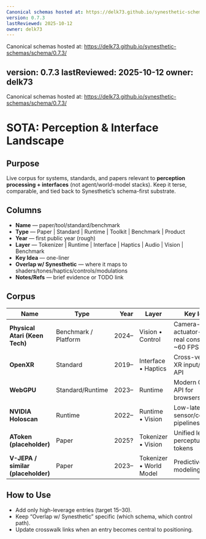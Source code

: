 ```yaml
---
Canonical schemas hosted at: https://delk73.github.io/synesthetic-schemas/schema/0.7.3/
version: 0.7.3
lastReviewed: 2025-10-12
owner: delk73
---
```

Canonical schemas hosted at: https://delk73.github.io/synesthetic-schemas/schema/0.7.3/

version: 0.7.3
lastReviewed: 2025-10-12
owner: delk73
---
Canonical schemas hosted at: https://delk73.github.io/synesthetic-schemas/schema/0.7.3/

# SOTA: Perception & Interface Landscape

## Purpose
Live corpus for systems, standards, and papers relevant to **perception processing + interfaces** (not agent/world-model stacks). Keep it terse, comparable, and tied back to Synesthetic’s schema-first substrate.

## Columns
- **Name** — paper/tool/standard/benchmark  
- **Type** — Paper | Standard | Runtime | Toolkit | Benchmark | Product  
- **Year** — first public year (rough)  
- **Layer** — Tokenizer | Runtime | Interface | Haptics | Audio | Vision | Benchmark  
- **Key Idea** — one-liner  
- **Overlap w/ Synesthetic** — where it maps to shaders/tones/haptics/controls/modulations  
- **Notes/Refs** — brief evidence or TODO link

## Corpus
| Name | Type | Year | Layer | Key Idea | Overlap w/ Synesthetic | Notes/Refs |
|---|---|---:|---|---|---|---|
| **Physical Atari (Keen Tech)** | Benchmark / Platform | 2024– | Vision • Control | Camera-in, actuator-out on real consoles @ ~60 FPS | Perfect target for **SDF soft overlays + curve-fit**; homography→state→latency-comp control; logs @ 60 Hz | Link in repo README. Map to `concepts/sdf_soft_overlays.md` |
| **OpenXR** | Standard | 2019– | Interface • Haptics | Cross-vendor XR input/output API | Interfaces ↔ schema controls/haptics; map bidirectional sync | TODO refs |
| **WebGPU** | Standard/Runtime | 2023– | Runtime | Modern GPU API for browsers/native | Shader runtime baseline; determinism + footprint | TODO refs |
| **NVIDIA Holoscan** | Runtime | 2022– | Runtime • Vision | Low-latency sensor/compute pipelines | Contrast “procedural substrate” vs learned pipelines | TODO refs |
| **AToken (placeholder)** | Paper | 2025? | Tokenizer • Vision | Unified learned perceptual tokens | Contrast with **schema-tokenized manifold** | TODO refs |
| **V-JEPA / similar (placeholder)** | Paper | 2023– | Tokenizer • World Model | Predictive latent modeling | Bridge: learned→schema params | TODO refs |

## How to Use
- Add only high-leverage entries (target 15–30).  
- Keep “Overlap w/ Synesthetic” specific (which schema, which control path).  
- Update crosswalk links when an entry becomes central to positioning.
